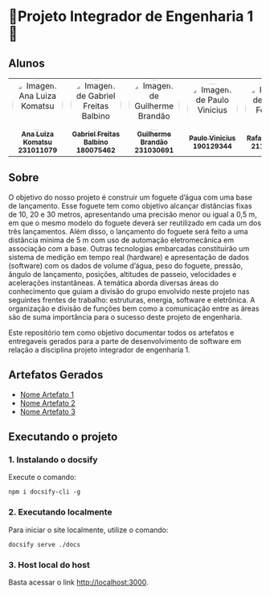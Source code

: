 # 🚀Projeto Integrador de Engenharia 1 🚀

## Alunos

<center>
    <table style="width: 100%;">
        <tr>
            <td align="center">
                <a href="https://github.com/luluaroeira">
                    <img style="border-radius: 50%;" src="https://avatars.githubusercontent.com/u/89143347?v=4" width="100px;" alt="Imagem Ana Luiza Komatsu"/>
                    <br />
                    <sub><b>Ana Luiza Komatsu</b></sub>
                    <br />
                </a>
                <sub><b>231011079</b></sub>
                <br/>
            </td>
            <td align="center">
                <a href="https://github.com/gabrielfreitass1">
                    <img style="border-radius: 50%;" src="https://avatars.githubusercontent.com/u/56280085?v=4" width="100px;" alt="Imagem de Gabriel Freitas Balbino"/>
                    <br />
                    <sub><b>Gabriel Freitas Balbino</b></sub>
                    <br />
                </a>
                <sub><b>180075462</b></sub>
                <br/>
            </td>            
            <td align="center">
                <a href="https://github.com/Guibs969">
                    <img style="border-radius: 50%;" src="https://avatars.githubusercontent.com/u/124108334?v=4" width="100px;" alt="Imagem de Guilherme Brandão"/>
                    <br />
                    <sub><b>Guilherme Brandão</b></sub>
                    <br />
                </a>
                <sub><b>231030691</b></sub>
                <br/>
            </td>
            <td align="center">
                <a href="https://github.com/PauloViniciusP">
                    <img style="border-radius: 50%;" src="https://avatars.githubusercontent.com/u/56877008?v=4" width="100px;" alt="Imagem de Paulo Vinicius"/>
                    <br />
                    <sub><b>Paulo Vinicius</b></sub>
                    <br />
                </a>
                <sub><b>190129344</b></sub>
                <br/>
            </td>
            <td align="center">
                <a href="https://github.com/RafaelCLG0">
                    <img style="border-radius: 50%;" src="https://avatars.githubusercontent.com/u/93794185?v=4" width="100px;" alt="Imagem de Rafael Ferreira"/>
                    <br />
                    <sub><b>Rafael Ferreira</b></sub>
                    <br />
                </a>
                <sub><b>211041286</b></sub>
                <br/>
            </td>                        
        </tr>
    </table>
</center>


## Sobre

O objetivo do nosso projeto é construir um foguete d’água com uma base de lançamento. Esse foguete tem como objetivo alcançar distâncias fixas de 10, 20 e 30 metros, apresentando uma precisão menor ou igual a 0,5 m, em que o mesmo modelo do foguete deverá ser reutilizado em cada um dos três lançamentos. Além disso, o lançamento do foguete será feito a uma distância mínima de 5 m com uso de automação eletromecânica em associação com a base. Outras tecnologias embarcadas constituirão um sistema de medição em tempo real (hardware) e apresentação de dados (software) com os dados de volume d’água, peso do foguete, pressão, ângulo de lançamento, posições, altitudes de passeio, velocidades e acelerações instantâneas. A temática aborda diversas áreas do conhecimento que guiam a divisão do grupo envolvido neste projeto nas seguintes frentes de trabalho: estruturas, energia, software e eletrônica. A organização e divisão de funções bem como a comunicação entre as áreas são de suma importância para o sucesso deste projeto de engenharia.

Este repositório tem como objetivo documentar todos os artefatos e entregaveis gerados para a parte de desenvolvimento de software em relação a disciplina projeto integrador de engenharia 1.

## Artefatos Gerados

- [Nome Artefato 1](link)
- [Nome Artefato 2](link)
- [Nome Artefato 3](link)


## Executando o projeto

### 1. Instalando o docsify

Execute o comando:

```shell
npm i docsify-cli -g
```

### 2. Executando localmente

Para iniciar o site localmente, utilize o comando:

```shell
docsify serve ./docs
```

### 3. Host local do host

Basta acessar o link [http://localhost:3000](http://localhost:3000).
